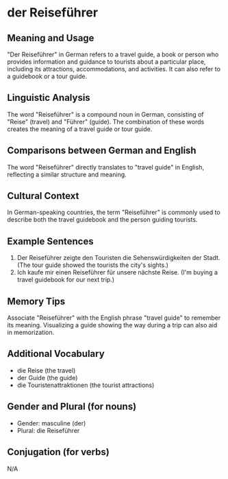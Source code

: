 # der Reiseführer
## Meaning and Usage
"Der Reiseführer" in German refers to a travel guide, a book or person who provides information and guidance to tourists about a particular place, including its attractions, accommodations, and activities. It can also refer to a guidebook or a tour guide.

## Linguistic Analysis
The word "Reiseführer" is a compound noun in German, consisting of "Reise" (travel) and "Führer" (guide). The combination of these words creates the meaning of a travel guide or tour guide. 

## Comparisons between German and English
The word "Reiseführer" directly translates to "travel guide" in English, reflecting a similar structure and meaning.

## Cultural Context
In German-speaking countries, the term "Reiseführer" is commonly used to describe both the travel guidebook and the person guiding tourists.

## Example Sentences
1. Der Reiseführer zeigte den Touristen die Sehenswürdigkeiten der Stadt. (The tour guide showed the tourists the city's sights.)
2. Ich kaufe mir einen Reiseführer für unsere nächste Reise. (I'm buying a travel guidebook for our next trip.)

## Memory Tips
Associate "Reiseführer" with the English phrase "travel guide" to remember its meaning. Visualizing a guide showing the way during a trip can also aid in memorization.

## Additional Vocabulary
- die Reise (the travel)
- der Guide (the guide)
- die Touristenattraktionen (the tourist attractions)

## Gender and Plural (for nouns)
- Gender: masculine (der)
- Plural: die Reiseführer

## Conjugation (for verbs)
N/A
